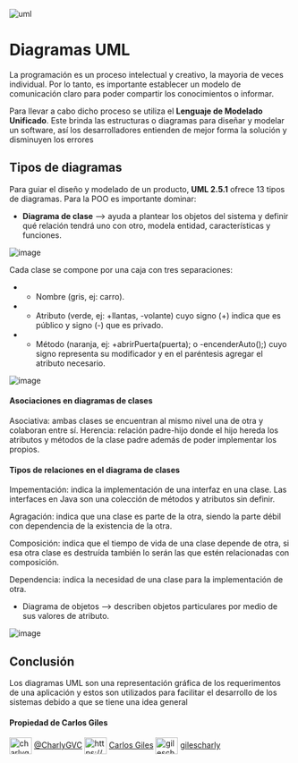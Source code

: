 ![uml](https://user-images.githubusercontent.com/92232878/178091914-13c3dfc2-bb5e-4e7d-8cde-42784f4ca2f7.png)

# Diagramas UML

La programación es un proceso intelectual y creativo, la mayoria de veces individual. Por lo tanto, es importante establecer un modelo de comunicación claro para poder compartir los conocimientos o informar.

Para llevar a cabo dicho proceso se utiliza el **Lenguaje de Modelado Unificado**. Este brinda las estructuras o diagramas para diseñar y modelar un software, así los desarrolladores entienden de mejor forma la solución y disminuyen los errores

## Tipos de diagramas

Para guiar el diseño y modelado de un producto, **UML 2.5.1** ofrece 13 tipos de diagramas. Para la POO es importante dominar:

* **Diagrama de clase** --> ayuda a plantear los objetos del sistema y definir qué relación tendrá uno con otro, modela entidad, características y funciones.

![image](https://user-images.githubusercontent.com/92232878/178092497-1c09876e-79b7-4068-b884-2ae73102ac76.png)

Cada clase se compone por una caja con tres separaciones:

* * Nombre (gris, ej: carro).

* * Atributo (verde, ej: +llantas, -volante) cuyo signo (+) indica que es público y signo (-) que es privado.

* * Método (naranja, ej: +abrirPuerta(puerta); o -encenderAuto();) cuyo signo representa su modificador y en el paréntesis agregar el atributo necesario.

![image](https://user-images.githubusercontent.com/92232878/178092824-59998025-b965-40ae-834e-80acf1db8090.png)

#### Asociaciones en diagramas de **clases**

Asociativa: ambas clases se encuentran al mismo nivel una de otra y colaboran entre sí.
Herencia: relación padre-hijo donde el hijo hereda los atributos y métodos de la clase padre además de poder implementar los propios.

#### Tipos de relaciones en el diagrama de **clases**

Impementación: indica la implementación de una interfaz en una clase. Las interfaces en Java son una colección de métodos y atributos sin definir.

Agragación: indica que una clase es parte de la otra, siendo la parte débil con dependencia de la existencia de la otra.

Composición: indica que el tiempo de vida de una clase depende de otra, si esa otra clase es destruída también lo serán las que estén relacionadas con composición.

Dependencia: indica la necesidad de una clase para la implementación de otra.

* Diagrama de objetos --> describen objetos particulares por medio de sus valores de atributo.

![image](https://user-images.githubusercontent.com/92232878/178093461-a5fdf9c9-f2dd-4c5e-ab7f-8aee7a7c6129.png)

## Conclusión

Los diagramas UML son una representación gráfica de los requerimentos de una aplicación y estos son utilizados para facilitar el desarrollo de los sistemas debido a que se tiene una idea general

#### Propiedad de Carlos Giles 

<a href="https://twitter.com/charlygvc" target="blank"><img align="center" src="https://raw.githubusercontent.com/rahuldkjain/github-profile-readme-generator/master/src/images/icons/Social/twitter.svg" alt="charlygvc" height="30" width="40" /></a> [@CharlyGVC](https://twitter.com/CharlyGVC)
<a href="https://linkedin.com/in/https://www.linkedin.com/in/carlosgilesing/" target="blank"><img align="center" src="https://raw.githubusercontent.com/rahuldkjain/github-profile-readme-generator/master/src/images/icons/Social/linked-in-alt.svg" alt="https://www.linkedin.com/in/carlosgilesing/" height="30" width="40" /></a> [Carlos Giles](https://www.linkedin.com/in/carlosgilesing/)
<a href="https://instagram.com/gilescharly" target="blank"><img align="center" src="https://raw.githubusercontent.com/rahuldkjain/github-profile-readme-generator/master/src/images/icons/Social/instagram.svg" alt="gilescharly" height="30" width="40" /></a> [gilescharly](https://www.instagram.com/gilescharly/)
</p>

